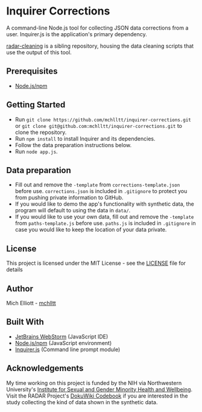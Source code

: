 # Inquirer Corrections
A command-line Node.js tool for collecting JSON data corrections from a user. Inquirer.js is the application's primary dependency.

[radar-cleaning](https://github.com/mchlltt/radar-cleaning) is a sibling repository, housing the data cleaning scripts that use the output of this tool.

## Prerequisites
- [Node.js/npm](https://nodejs.org/en/download/)

## Getting Started
- Run `git clone https://github.com/mchlltt/inquirer-corrections.git` or `git clone git@github.com:mchlltt/inquirer-corrections.git` to clone the repository.
- Run `npm install` to install Inquirer and its dependencies.
- Follow the data preparation instructions below.
- Run `node app.js`.

## Data preparation
- Fill out and remove the `-template` from `corrections-template.json` before use. `corrections.json` is included in `.gitignore` to protect you from pushing private information to GitHub.
- If you would like to demo the app's functionality with synthetic data, the program will default to using the data in `data/`.
- If you would like to use your own data, fill out and remove the `-template` from `paths-template.js` before use. `paths.js` is included in `.gitignore` in case you would like to keep the location of your data private.

## License
This project is licensed under the MIT License - see the [LICENSE](LICENSE) file for details 

## Author
Mich Elliott - [mchlltt](http://github.com/mchlltt)

## Built With
- [JetBrains WebStorm](https://www.jetbrains.com/webstorm/) (JavaScript IDE)
- [Node.js/npm](https://nodejs.org/) (JavaScript environment)
- [Inquirer.js](https://github.com/SBoudrias/Inquirer.js/) (Command line prompt module)

## Acknowledgements
My time working on this project is funded by the NIH via Northwestern University's [Institute for Sexual and Gender Minority Health and Wellbeing](http://isgmh.northwestern.edu/). Visit the RADAR Project's [DokuWiki Codebook](http://codebook.netcanvas-r.com/doku.php?id=radar:start) if you are interested in the study collecting the kind of data shown in the synthetic data.
